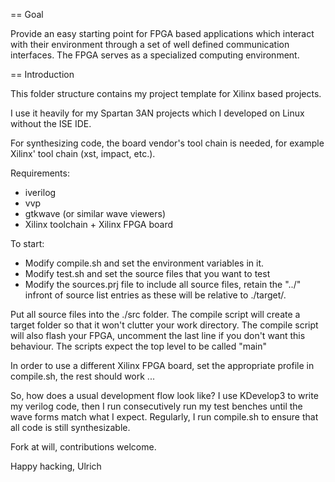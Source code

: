 == Goal 

Provide an easy starting point for FPGA based applications which interact with their environment through a set of 
well defined communication interfaces. The FPGA serves as a specialized computing environment. 

== Introduction 

This folder structure contains my project template for Xilinx based projects. 

I use it heavily for my Spartan 3AN projects which I developed on Linux without the ISE IDE. 

For synthesizing code, the board vendor's tool chain is needed, for example Xilinx' tool chain (xst, impact, etc.). 

Requirements: 

- iverilog
- vvp
- gtkwave (or similar wave viewers)
- Xilinx toolchain + Xilinx FPGA board


To start: 
- Modify compile.sh and set the environment variables in it. 
- Modify test.sh and set the source files that you want to test
- Modify the sources.prj file to include all source files, retain the "../" infront of source list entries as these will be relative to ./target/. 

Put all source files into the ./src folder. 
The compile script will create a target folder so that it won't clutter your work directory. 
The compile script will also flash your FPGA, uncomment the last line if you don't want this behaviour. 
The scripts expect the top level to be called "main"

In order to use a different Xilinx FPGA board, set the appropriate profile in compile.sh, the rest should work ...

So, how does a usual development flow look like? I use KDevelop3 to write my verilog code, then I run consecutively run my 
test benches until the wave forms match what I expect. Regularly, I run compile.sh to ensure that all code is still 
synthesizable. 

Fork at will, contributions welcome. 

Happy hacking, 
Ulrich
